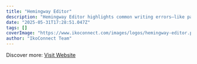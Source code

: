 ```yaml
---
title: "Hemingway Editor"
description: "Hemingway Editor highlights common writing errors—like passive voice and overly complex sentences—so you can simplify your writing."
date: "2025-05-31T17:28:51.047Z"
tags: []
coverImage: "https://www.ikoconnect.com/images/logos/hemingway-editor.png"
author: "IkoConnect Team"
---
```


Discover more: [Visit Website](https://www.hemingwayapp.com/)
